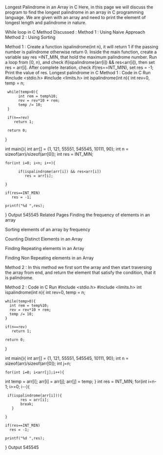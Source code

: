 Longest Palindrome in an Array in C
Here, in this page we will discuss the program to find the longest palindrome in an array in C programming language. We are given with an array and need to print the element of longest length and palindrome in nature.

While loop in C
Method Discussed :
Method 1 : Using Naive Approach
Method 2 : Using Sorting
 
Method 1 :
Create a function ispalindrome(int n), it will return 1 if the passing number is palindrome otherwise return 0.
Inside the main function, create a variable say res =INT_MIN, that hold the maximum palindrome number.
Run a loop from [0, n),  and check if(ispalindrome(arr[i]) && res<arr[i]), then set res = arr[i].
After complete iteration, check if(res==INT_MIN), set res = -1;
Print the value of res.
Longest palindrome in C
Method 1 : Code in C
Run
#include <stdio.h>
#include <limits.h>
int ispalindrome(int n){
     int rev=0, temp = n;

     while(temp>0){
          int rem = temp%10;
          rev = rev*10 + rem;
          temp /= 10;
     }

     if(n==rev)
        return 1;

     return 0;
}

int main(){
    int arr[] = {1, 121, 55551, 545545, 10111, 90};
    int n = sizeof(arr)/sizeof(arr[0]);
    int res = INT_MIN;

    for(int i=0; i<n; i++){

          if(ispalindrome(arr[i]) && res<arr[i])
             res = arr[i];

    }

    if(res==INT_MIN)
       res = -1;

    printf("%d ",res);
}
Output
545545
Related Pages
Finding the frequency of elements in an array

Sorting elements of an array by frequency

Counting Distinct Elements in an Array

Finding  Repeating elements in an Array

Finding Non Repeating elements in an Array

Method 2 :
In this method we first sort the array and then start traversing the array from end, and return the element that satisfy the condition, that it is palindrome.

Method 2 : Code in C
Run
#include <stdio.h>
#include <limits.h>
int ispalindrome(int n){
    int rev=0, temp = n;

    while(temp>0){
      int rem = temp%10;
      rev = rev*10 + rem;
      temp /= 10;
    }

    if(n==rev)
       return 1;

    return 0;

}

int main(){
    int arr[] = {1, 121, 55551, 545545, 10111, 90};
    int n = sizeof(arr)/sizeof(arr[0]);
    int j=n;

    for(int i=0; i<arr[j];i++){ 
int temp = arr[i]; 
arr[i] = arr[j]; 
arr[j] = temp; 
} 
int res = INT_MIN; 
for(int i=n-1; i>=0; i--){

     if(ispalindrome(arr[i])){
           res = arr[i];
           break;
       }

    }

    if(res==INT_MIN)
      res = -1;

    printf("%d ",res);
}
Output
545545
